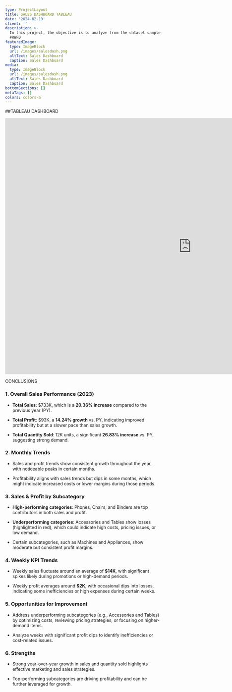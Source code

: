 ```yaml
---
type: ProjectLayout
title: SALES DASHBOARD TABLEAU
date: '2024-02-19'
client: ''
description: >-
  In this project, the objective is to analyze from the dataset sample of Sales
  #RWFD
featuredImage:
  type: ImageBlock
  url: /images/salesdash.png
  altText: Sales Dashboard
  caption: Sales Dashboard
media:
  type: ImageBlock
  url: /images/salesdash.png
  altText: Sales Dashboard
  caption: Sales Dashboard
bottomSections: []
metaTags: []
colors: colors-a
---
```

\##TABLEAU DASHBOARD

<iframe src="https://public.tableau.com/views/SalesDash_17321295454840/Dashboard1?:showVizHome=no&:embed=true" 
        width="1200" 
        height="827" 
        style="border: none;">
</iframe>

CONCLUSIONS

### 1. **Overall Sales Performance (2023)**

*   **Total Sales**: $733K, which is a **20.36% increase** compared to the previous year (PY).

*   **Total Profit**: $93K, a **14.24% growth** vs. PY, indicating improved profitability but at a slower pace than sales growth.

*   **Total Quantity Sold**: 12K units, a significant **26.83% increase** vs. PY, suggesting strong demand.

### 2. **Monthly Trends**

*   Sales and profit trends show consistent growth throughout the year, with noticeable peaks in certain months.

*   Profitability aligns with sales trends but dips in some months, which might indicate increased costs or lower margins during those periods.

### 3. **Sales & Profit by Subcategory**

*   **High-performing categories**: Phones, Chairs, and Binders are top contributors in both sales and profit.

*   **Underperforming categories**: Accessories and Tables show losses (highlighted in red), which could indicate high costs, pricing issues, or low demand.

*   Certain subcategories, such as Machines and Appliances, show moderate but consistent profit margins.

### 4. **Weekly KPI Trends**

*   Weekly sales fluctuate around an average of **$14K**, with significant spikes likely during promotions or high-demand periods.

*   Weekly profit averages around **$2K**, with occasional dips into losses, indicating some inefficiencies or high expenses during certain weeks.

### 5. **Opportunities for Improvement**

*   Address underperforming subcategories (e.g., Accessories and Tables) by optimizing costs, reviewing pricing strategies, or focusing on higher-demand items.

*   Analyze weeks with significant profit dips to identify inefficiencies or cost-related issues.

### 6. **Strengths**

*   Strong year-over-year growth in sales and quantity sold highlights effective marketing and sales strategies.

*   Top-performing subcategories are driving profitability and can be further leveraged for growth.







